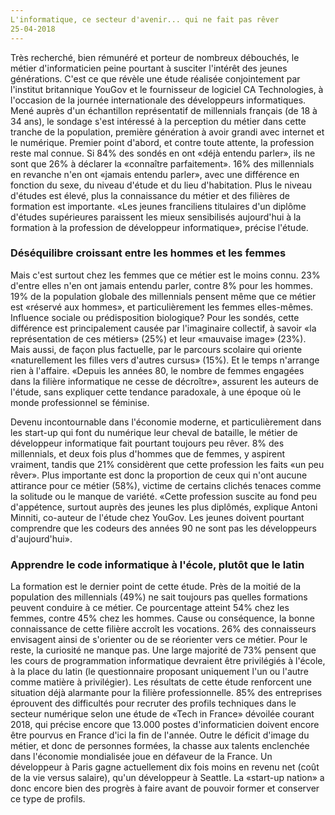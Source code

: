 ```yaml
---
L'informatique, ce secteur d'avenir... qui ne fait pas rêver
25-04-2018
---
```


Très recherché, bien rémunéré et porteur de nombreux débouchés, le métier d'informaticien peine pourtant à susciter l'intérêt des jeunes générations. C'est ce que révèle une étude réalisée conjointement par l'institut britannique YouGov et le fournisseur de logiciel CA Technologies, à l'occasion de la journée internationale des développeurs informatiques. Mené auprès d'un échantillon représentatif de millennials français (de 18 à 34 ans), le sondage s'est intéressé à la perception du métier dans cette tranche de la population, première génération à avoir grandi avec internet et le numérique.
Premier point d'abord, et contre toute attente, la profession reste mal connue. Si 84% des sondés en ont «déjà entendu parler», ils ne sont que 26% à déclarer la «connaître parfaitement». 16% des millennials en revanche n'en ont «jamais entendu parler», avec une différence en fonction du sexe, du niveau d'étude et du lieu d'habitation. Plus le niveau d'études est élevé, plus la connaissance du métier et des filières de formation est importante. «Les jeunes franciliens titulaires d'un diplôme d'études supérieures paraissent les mieux sensibilisés aujourd'hui à la formation à la profession de développeur informatique», précise l'étude.

### Déséquilibre croissant entre les hommes et les femmes

Mais c'est surtout chez les femmes que ce métier est le moins connu. 23% d'entre elles n'en ont jamais entendu parler, contre 8% pour les hommes. 19% de la population globale des millennials pensent même que ce métier est «réservé aux hommes», et particulièrement les femmes elles-mêmes. Influence sociale ou prédisposition biologique? Pour les sondés, cette différence est principalement causée par l'imaginaire collectif, à savoir «la représentation de ces métiers» (25%) et leur «mauvaise image» (23%). Mais aussi, de façon plus factuelle, par le parcours scolaire qui oriente «naturellement les filles vers d'autres cursus» (15%). Et le temps n'arrange rien à l'affaire. «Depuis les années 80, le nombre de femmes engagées dans la filière informatique ne cesse de décroître», assurent les auteurs de l'étude, sans expliquer cette tendance paradoxale, à une époque où le monde professionnel se féminise.

Devenu incontournable dans l'économie moderne, et particulièrement dans les start-up qui font du numérique leur cheval de bataille, le métier de développeur informatique fait pourtant toujours peu rêver. 8% des millennials, et deux fois plus d'hommes que de femmes, y aspirent vraiment, tandis que 21% considèrent que cette profession les faits «un peu rêver». Plus importante est donc la proportion de ceux qui n'ont aucune attirance pour ce métier (58%), victime de certains clichés tenaces comme la solitude ou le manque de variété. «Cette profession suscite au fond peu d'appétence, surtout auprès des jeunes les plus diplômés, explique Antoni Minniti, co-auteur de l'étude chez YouGov. Les jeunes doivent pourtant comprendre que les codeurs des années 90 ne sont pas les développeurs d'aujourd'hui».

### Apprendre le code informatique à l'école, plutôt que le latin

La formation est le dernier point de cette étude. Près de la moitié de la population des millennials (49%) ne sait toujours pas quelles formations peuvent conduire à ce métier. Ce pourcentage atteint 54% chez les femmes, contre 45% chez les hommes. Cause ou conséquence, la bonne connaissance de cette filière accroît les vocations. 26% des connaisseurs envisagent ainsi de s'orienter ou de se réorienter vers ce métier. Pour le reste, la curiosité ne manque pas. Une large majorité de 73% pensent que les cours de programmation informatique devraient être privilégiés à l'école, à la place du latin (le questionnaire proposant uniquement l'un ou l'autre comme matière à privilégier).
Les résultats de cette étude renforcent une situation déjà alarmante pour la filière professionnelle. 85% des entreprises éprouvent des difficultés pour recruter des profils techniques dans le secteur numérique selon une étude de «Tech in France» dévoilée courant 2018, qui précise encore que 13.000 postes d'informaticien doivent encore être pourvus en France d'ici la fin de l'année. Outre le déficit d'image du métier, et donc de personnes formées, la chasse aux talents enclenchée dans l'économie mondialisée joue en défaveur de la France. Un développeur à Paris gagne actuellement dix fois moins en revenu net (coût de la vie versus salaire), qu'un développeur à Seattle. La «start-up nation» a donc encore bien des progrès à faire avant de pouvoir former et conserver ce type de profils.